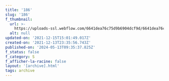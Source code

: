 ```yaml
---
title: '186'
slug: '186'
f_thumbnail:
  url: >-
    https://uploads-ssl.webflow.com/6641dea76c75d9b6904dcf9d/6641dea76c75d9b6904dd296_186.jpg
  alt: null
updated-on: '2021-12-15T15:01:49.017Z'
created-on: '2021-12-13T23:35:56.743Z'
published-on: '2024-05-13T09:35:37.825Z'
f_status: false
f_category: S
f_afficher-la-racine: false
layout: '[archive].html'
tags: archive
---
```



